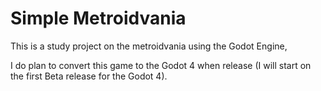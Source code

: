 # Simple Metroidvania

This is a study project on the metroidvania using the Godot Engine,

I do plan to convert this game to the Godot 4 when release (I will start on the first Beta release for the Godot 4).

